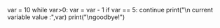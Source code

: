 var = 10 
while var>0:
  var = var - 1 
  if var == 5:
    continue
  print("\n current variable value :",var)
print("\ngoodbye!")
